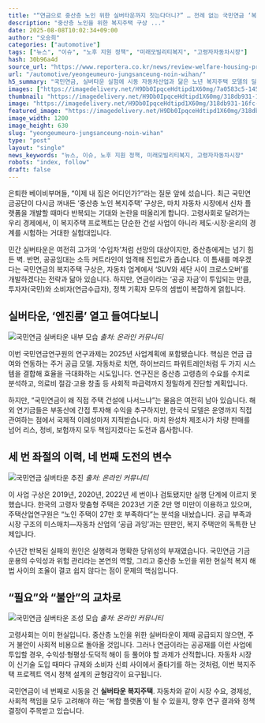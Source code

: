 ```yaml
---
title: "“연금으로 중산층 노인 위한 실버타운까지 짓는다더니?” … 전례 없는 국민연금 ‘복지주택 구상’에 5060세대 ‘들썩’"
description: "중산층 노인을 위한 복지주택 구상 ..."
date: 2025-08-08T10:02:34+09:00
author: "오승희"
categories: ["automotive"]
tags: ["뉴스", "이슈", "노후 지원 정책", "미래모빌리티복지", "고령자자동차시장"]
hash: 30b96a4d
source_url: "https://www.reportera.co.kr/news/review-welfare-housing-project/"
url: "/automotive/yeongeumeuro-jungsanceung-noin-wihan/"
h5_summary: "국민연금, 실버타운 실험에 시동 자동차산업과 닮은 노년 복지주택 모델의 딜레마"
images: ["https://imagedelivery.net/H9Db0IpqceHdtipd1X60mg/7a0583c5-1457-4277-c0e1-94b29316ab00/public", "https://imagedelivery.net/H9Db0IpqceHdtipd1X60mg/318db931-16fc-4ac5-0e65-aed259203c00/public", "https://imagedelivery.net/H9Db0IpqceHdtipd1X60mg/3d4ba3a9-c728-4d79-3bdf-e9fa8ddf7100/public", "https://imagedelivery.net/H9Db0IpqceHdtipd1X60mg/9a134c6e-7147-4772-3c84-0ae3d442da00/public"]
thumbnail: "https://imagedelivery.net/H9Db0IpqceHdtipd1X60mg/318db931-16fc-4ac5-0e65-aed259203c00/public"
image: "https://imagedelivery.net/H9Db0IpqceHdtipd1X60mg/318db931-16fc-4ac5-0e65-aed259203c00/public"
featured_image: "https://imagedelivery.net/H9Db0IpqceHdtipd1X60mg/318db931-16fc-4ac5-0e65-aed259203c00/public"
image_width: 1200
image_height: 630
slug: "yeongeumeuro-jungsanceung-noin-wihan"
type: "post"
layout: "single"
news_keywords: "뉴스, 이슈, 노후 지원 정책, 미래모빌리티복지, 고령자자동차시장"
robots: "index, follow"
draft: false
---
```


은퇴한 베이비부머들, “이제 내 집은 어디인가?”라는 질문 앞에 섰습니다. 최근 국민연금공단이 다시금 꺼내든 ‘중산층 노인 복지주택’ 구상은, 마치 자동차 시장에서 신차 플랫폼을 개발할 때마다 반복되는 기대와 논란을 떠올리게 합니다. 고령사회로 달려가는 우리 경제에서, 이 복지주택 프로젝트는 단순한 건설 사업이 아니라 제도·시장·윤리의 경계를 시험하는 거대한 실험대입니다.

민간 실버타운은 여전히 고가의 ‘수입차’처럼 선망의 대상이지만, 중산층에게는 넘기 힘든 벽. 반면, 공공임대는 소득 커트라인이 엄격해 진입로가 좁습니다. 이 틈새를 메우겠다는 국민연금의 복지주택 구상은, 자동차 업계에서 ‘SUV와 세단 사이 크로스오버’를 개발하겠다는 전략과 닮아 있습니다. 하지만, 연금이라는 ‘공공 자금’이 투입되는 만큼, 투자자(국민)와 소비자(연금수급자), 정책 기획자 모두의 셈법이 복잡하게 얽힙니다.

## 실버타운, ‘엔진룸’ 열고 들여다보니

![국민연금 실버타운 내부 모습](https://imagedelivery.net/H9Db0IpqceHdtipd1X60mg/9a134c6e-7147-4772-3c84-0ae3d442da00/public)
*출처: 온라인 커뮤니티*


이번 국민연금연구원의 연구과제는 2025년 사업계획에 포함됐습니다. 핵심은 연금 급여와 연동하는 주거 공급 모델. 자동차로 치면, 하이브리드 파워트레인처럼 두 가지 시스템을 결합해 효율을 극대화하는 시도입니다. 연구진은 중산층 고령층의 수요를 수치로 분석하고, 의료비 절감·고용 창출 등 사회적 파급력까지 정밀하게 진단할 계획입니다.

하지만, “국민연금이 왜 직접 주택 건설에 나서느냐”는 물음은 여전히 남아 있습니다. 해외 연기금들은 부동산에 간접 투자해 수익을 추구하지만, 한국식 모델은 운영까지 직접 관여하는 점에서 국제적 이례성마저 지적받습니다. 마치 완성차 제조사가 차량 판매를 넘어 리스, 정비, 보험까지 모두 책임지겠다는 도전과 흡사합니다.

## 세 번 좌절의 이력, 네 번째 도전의 변수

![국민연금 실버타운 추진](https://imagedelivery.net/H9Db0IpqceHdtipd1X60mg/3d4ba3a9-c728-4d79-3bdf-e9fa8ddf7100/public)
*출처: 온라인 커뮤니티*


이 사업 구상은 2019년, 2020년, 2022년 세 번이나 검토됐지만 실행 단계에 이르지 못했습니다. 한국의 고령자 맞춤형 주택은 2023년 기준 2만 명 미만이 이용하고 있으며, 주택산업연구원은 “노인 주택이 27만 호 부족하다”는 분석을 내놨습니다. 공급 부족과 시장 구조의 미스매치—자동차 산업의 ‘공급 과잉’과는 딴판인, 복지 주택만의 독특한 난제입니다.

수년간 반복된 실패의 원인은 실행력과 명확한 당위성의 부재였습니다. 국민연금 기금 운용의 수익성과 위험 관리라는 본연의 역할, 그리고 중산층 노인을 위한 현실적 복지 해법 사이의 조율이 결코 쉽지 않다는 점이 문제의 핵심입니다.

## “필요”와 “불안”의 교차로

![국민연금 실버타운 조성 모습](https://imagedelivery.net/H9Db0IpqceHdtipd1X60mg/7a0583c5-1457-4277-c0e1-94b29316ab00/public)
*출처: 온라인 커뮤니티*


고령사회는 이미 현실입니다. 중산층 노인을 위한 실버타운이 제때 공급되지 않으면, 주거 불안이 사회적 비용으로 돌아올 것입니다. 그러나 연금이라는 공공재를 이런 사업에 투입할 경우, 수익성·형평성·도덕적 해이 등 풀어야 할 과제가 산적합니다. 자동차 시장이 신기술 도입 때마다 규제와 소비자 신뢰 사이에서 줄타기를 하는 것처럼, 이번 복지주택 프로젝트 역시 정책 설계의 균형감각이 요구됩니다.

국민연금이 네 번째로 시동을 건 **실버타운 복지주택**. 자동차와 같이 시장 수요, 경제성, 사회적 책임을 모두 고려해야 하는 ‘복합 플랫폼’이 될 수 있을지, 향후 연구 결과와 정책 결정이 주목받고 있습니다.
